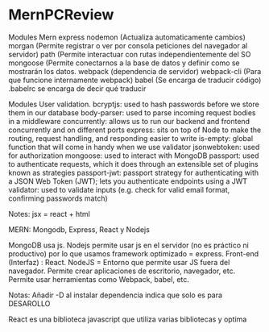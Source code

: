 # MernPCReview
Modules Mern
express 
nodemon (Actualiza automaticamente cambios)
morgan (Permite registrar o ver por consola peticiones del navegador al servidor)
path (Permite interactuar con rutas independientemente del SO
mongoose (Permite conectarnos a la base de datos y definir como se mostrarán los datos.
webpack (dependencia de servidor)
webpack-cli (Para que funcione internamente webpack)
babel (Se encarga de traducir código) .babelrc se encarga de decir qué traducir

Modules User validation.
bcryptjs: used to hash passwords before we store them in our database
body-parser: used to parse incoming request bodies in a middleware
concurrently: allows us to run our backend and frontend concurrently and on different ports
express: sits on top of Node to make the routing, request handling, and responding easier to write
is-empty: global function that will come in handy when we use validator
jsonwebtoken: used for authorization
mongoose: used to interact with MongoDB
passport: used to authenticate requests, which it does through an extensible set of plugins known as strategies
passport-jwt: passport strategy for authenticating with a JSON Web Token (JWT); lets you authenticate endpoints using a JWT
validator: used to validate inputs (e.g. check for valid email format, confirming passwords match)


Notes:
jsx = react + html

MERN: Mongodb, Express, React y Nodejs

MongoDB usa js.
Nodejs permite usar js en el servidor (no es práctico ni productivo) por lo que usamos framework optimizado = express.
Front-end (Interfaz) : React.
NodeJS = Entorno que permite usar JS fuera del navegador. Permite crear aplicaciones de escritorio, navegador, etc. Permite usar herramientas como Webpack, babel, etc.

Notas:
Añadir -D al instalar dependencia indica que solo es para DESAROLLO


React es una biblioteca javascript que utiliza varias bibliotecas y optima